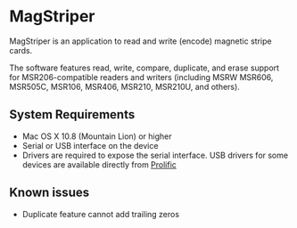 MagStriper
=======

MagStriper is an application to read and write (encode) magnetic stripe cards.

The software features read, write, compare, duplicate, and erase support for MSR206-compatible readers and writers (including MSRW MSR606, MSR505C, MSR106, MSR406, MSR210, MSR210U, and others).

System Requirements
-------------------
* Mac OS X 10.8 (Mountain Lion) or higher
* Serial or USB interface on the device
* Drivers are required to expose the serial interface. USB drivers for some devices are available directly from [Prolific](http://www.prolific.com.tw/US/supportDownload.aspx?FileType=56&FileID=133&pcid=85&Page=0)

Known issues
------------
* Duplicate feature cannot add trailing zeros
